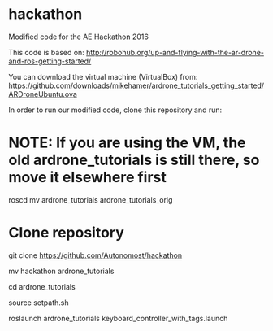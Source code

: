 # hackathon
Modified code for the AE Hackathon 2016

This code is based on: http://robohub.org/up-and-flying-with-the-ar-drone-and-ros-getting-started/ 

You can download the virtual machine (VirtualBox) from: https://github.com/downloads/mikehamer/ardrone_tutorials_getting_started/ARDroneUbuntu.ova

In order to run our modified code, clone this repository and run:

# NOTE: If you are using the VM, the old ardrone_tutorials is still there, so move it elsewhere first
roscd
mv ardrone_tutorials ardrone_tutorials_orig

# Clone repository
git clone https://github.com/Autonomost/hackathon

mv hackathon ardrone_tutorials 

cd ardrone_tutorials

source setpath.sh

roslaunch ardrone_tutorials keyboard_controller_with_tags.launch

